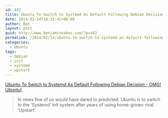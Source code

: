 ```yaml
---
id: 442
title: Ubuntu To Switch to Systemd As Default Following Debian Decision
date: 2014-02-14T18:33:42+00:00
author: Ben
layout: post
guid: http://www.benjaminoakes.com/?p=442
permalink: /2014/02/14/ubuntu-to-switch-to-systemd-as-default-following-debian-decision/
categories:
  - Ubuntu
tags:
  - debian
  - init
  - systemd
  - upstart
---
```

[Ubuntu To Switch to Systemd As Default Following Debian Decision - OMG! Ubuntu!](http://www.omgubuntu.co.uk/2014/02/ubuntu-debian-switching-systemd?utm_source=rss&utm_medium=rss&utm_campaign=ubuntu-debian-switching-systemd).

> In news few of us would have dared to predicted: Ubuntu is to switch to the ‘Systemd’ init system after years of using home-grown rival ‘Upstart’.